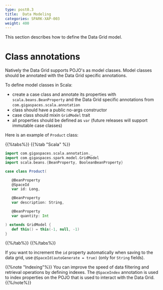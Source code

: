```yaml
---
type: post0.3
title:  Data Modeling
categories: SPARK-XAP-003
weight: 400
---
```



This section describes how to define the Data Grid model.

# Class annotations

Natively the Data Grid supports POJO's as model classes. Model classes should be annotated with the Data Grid specific annotations.

To define model classes in Scala:

* create a case class and annotate its properties with `scala.beans.BeanProperty` and the Data Grid specific annotations from `com.gigaspaces.scala.annotation`
* class should have a public no-args constructor
* case class should mixin `GridModel` trait
* all properties should be defined as `var` (future releases will support immutable case classes)

Here is an example of `Product` class:

{{%tabs%}}
{{%tab "Scala" %}}
```scala
import com.gigaspaces.scala.annotation._
import com.gigaspaces.spark.model.GridModel
import scala.beans.{BeanProperty, BooleanBeanProperty}

case class Product(

   @BeanProperty
   @SpaceId
   var id: Long,

   @BeanProperty
   var description: String,

   @BeanProperty
   var quantity: Int

) extends GridModel {
   def this() = this(-1, null, -1)
}
```
{{%/tab%}}
{{%/tabs%}}

If you want to increment the `id` property automatically when saving to the data grid, use `@SpaceId(autoGenerate = true)` (only for `String` fields).

{{%note "Indexing"%}}
You can improve the speed of data filtering and retrieval operations by defining indexes. The `@SpaceIndex` annotation is used to index properties on the
POJO that is used to interact with the Data Grid.
{{%/note%}}